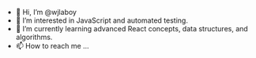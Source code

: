 - 👋 Hi, I’m @wjlaboy
- 👀 I’m interested in JavaScript and automated testing.
- 🌱 I’m currently learning advanced React concepts, data structures, and algorithms.
- 📫 How to reach me ...

<!---
wjlaboy/wjlaboy is a ✨ special ✨ repository because its `README.md` (this file) appears on your GitHub profile.
You can click the Preview link to take a look at your changes.
--->
